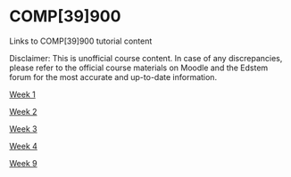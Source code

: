 # COMP[39]900
Links to COMP[39]900 tutorial content

Disclaimer: This is unofficial course content. In case of any discrepancies, please refer to the official course materials on Moodle and the Edstem forum for the most accurate and up-to-date information.

[Week 1](https://docs.google.com/document/d/1mIKgQu6rr8Hec4c_U64TQGk3eHNtGEPUpUb84gcSw3c/edit?usp=sharing)

[Week 2](https://docs.google.com/document/d/1LoCj3FF-QmJpm6oxZhI0Yn7BJfqoNMVNqpP09WCR80w/edit?usp=sharing)

[Week 3](https://docs.google.com/document/d/15qfjlikNzmVtIrXsQzF_FA9u6wGxy5DiRy-BryzlXks/edit?usp=sharing)

[Week 4](https://docs.google.com/document/d/1kVZu_Spizoc-Z5fseZWDYyJ2Ga3RtDKjIjBjRFhIHKw/edit?usp=sharing)

[Week 9](https://docs.google.com/document/d/1rUnZSHwGT06MfpdSp-ngGpOUi2RdKgCRu60B9rot_5c/edit?usp=sharing)
